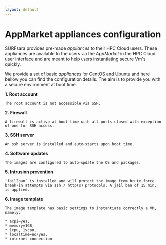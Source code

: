 ```yaml
---
layout: default
---
```


# AppMarket appliances configuration

SURFsara provides pre-made _appliances_ to their HPC Cloud users. These appliances are available to the users via the _AppMarket_ in the HPC Cloud user interface and are meant to help users instantiating secure Vm's quickly.

We provide a set of basic _appliances_ for CentOS and Ubuntu and here bellow you can find the configuration details. The aim is to provide you with a secure environment at boot time.

**1. Root account**

    The root account is not accessible via SSH.

**2. Firewall**

    A firewall is active at boot time with all ports closed with exception of one for SSH access.

**3. SSH server**

    An ssh server is installed and auto-starts upon boot time.

**4. Software updates**

    The images are configured to auto-update the OS and packages.

**5. Intrusion prevention**

    `fail2ban` is installed and will protect the image from brute-force break-in attempts via ssh / http(s) protocols. A jail ban of 15 min. is applied.

**6. Image template**

    The image template has basic settings to instantiate correctly a VM, namely:

    * acpi=yes,
    * memory=1GB,
    * 1cpu, 1vcpu,
    * localtime=no/yes,
    * internet connection
